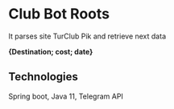 # Club Bot Roots

It parses site TurClub Pik and retrieve next data 

**{Destination; cost; date}**

## Technologies
Spring boot, Java 11, Telegram API

